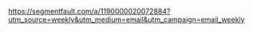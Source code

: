 https://segmentfault.com/a/1190000020072884?utm_source=weekly&utm_medium=email&utm_campaign=email_weekly